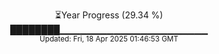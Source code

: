 <p align="center">
⏳Year Progress (29.34 %) <br>
████████▁▁▁▁▁▁▁▁▁▁▁▁▁▁▁▁▁▁▁▁▁▁ <br>
<sub>Updated: Fri, 18 Apr 2025 01:46:53 GMT</sub>
</p>

